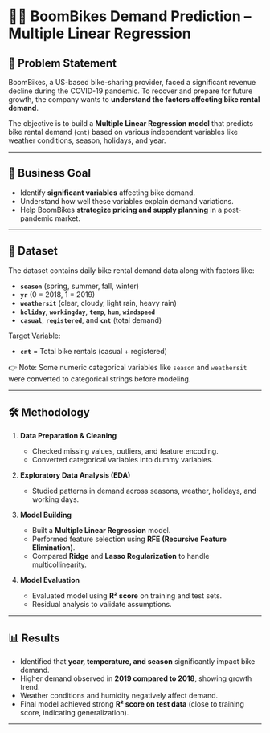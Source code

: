 # 🚴‍♂️ BoomBikes Demand Prediction – Multiple Linear Regression  

## 📌 Problem Statement  
BoomBikes, a US-based bike-sharing provider, faced a significant revenue decline during the COVID-19 pandemic. To recover and prepare for future growth, the company wants to **understand the factors affecting bike rental demand**.  

The objective is to build a **Multiple Linear Regression model** that predicts bike rental demand (`cnt`) based on various independent variables like weather conditions, season, holidays, and year.  

---

## 🎯 Business Goal  
- Identify **significant variables** affecting bike demand.  
- Understand how well these variables explain demand variations.  
- Help BoomBikes **strategize pricing and supply planning** in a post-pandemic market.  

---

## 📂 Dataset  
The dataset contains daily bike rental demand data along with factors like:  
- **`season`** (spring, summer, fall, winter)  
- **`yr`** (0 = 2018, 1 = 2019)  
- **`weathersit`** (clear, cloudy, light rain, heavy rain)  
- **`holiday`**, **`workingday`**, **`temp`**, **`hum`**, **`windspeed`**  
- **`casual`**, **`registered`**, and **`cnt`** (total demand)  

Target Variable:  
- **`cnt`** = Total bike rentals (casual + registered)  

👉 Note: Some numeric categorical variables like `season` and `weathersit` were converted to categorical strings before modeling.  

---

## 🛠️ Methodology  
1. **Data Preparation & Cleaning**  
   - Checked missing values, outliers, and feature encoding.  
   - Converted categorical variables into dummy variables.  

2. **Exploratory Data Analysis (EDA)**  
   - Studied patterns in demand across seasons, weather, holidays, and working days.  

3. **Model Building**  
   - Built a **Multiple Linear Regression** model.  
   - Performed feature selection using **RFE (Recursive Feature Elimination)**.  
   - Compared **Ridge** and **Lasso Regularization** to handle multicollinearity.  

4. **Model Evaluation**  
   - Evaluated model using **R² score** on training and test sets.  
   - Residual analysis to validate assumptions.  

---

## 📊 Results  
- Identified that **year, temperature, and season** significantly impact bike demand.  
- Higher demand observed in **2019 compared to 2018**, showing growth trend.  
- Weather conditions and humidity negatively affect demand.  
- Final model achieved strong **R² score on test data** (close to training score, indicating generalization).  

---
